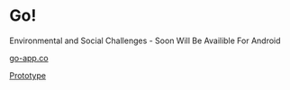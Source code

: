 # Go!
Environmental and Social Challenges - Soon Will Be Availible For Android

<a href="http://go-app.co">go-app.co</a>

<a href="https://invis.io/7F9ORADAW">Prototype</a>
